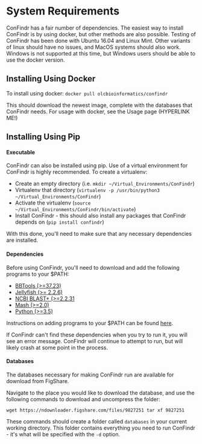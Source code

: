 # System Requirements

ConFindr has a fair number of dependencies. The easiest way to install ConFindr is by using docker, but other methods are also possible. 
Testing of ConFindr has been done with Ubuntu 16.04 and Linux Mint. Other variants of linux should have no issues,
and MacOS systems should also work. Windows is not supported at this time, but Windows users should be able to use the docker version.

## Installing Using Docker

To install using docker: `docker pull olcbioinformatics/confindr`

This should download the newest image, complete with the databases that ConFindr needs. For usage with docker, see the Usage page (HYPERLINK ME!)

## Installing Using Pip

#### Executable

ConFindr can also be installed using pip. Use of a virtual environment for ConFindr is highly recommended. To create a virtualenv:

- Create an empty directory (i.e. `mkdir ~/Virtual_Environments/ConFindr`)
- Virtualenv that directory (`virtualenv -p /usr/bin/python3 ~/Virtual_Environments/ConFindr`)
- Activate the virtualenv (`source ~/Virtual_Environments/ConFindr/bin/activate`)
- Install ConFindr - this should also install any packages that ConFindr depends on (`pip install confindr`)

With this done, you'll need to make sure that any necessary dependencies are installed.

#### Dependencies

Before using ConFindr, you'll need to download and add the following programs to your $PATH:

- [BBTools (>=37.23)](https://jgi.doe.gov/data-and-tools/bbtools/)
- [Jellyfish (>= 2.2.6)](https://github.com/gmarcais/Jellyfish/releases)
- [NCBI BLAST+ (>=2.2.31](https://blast.ncbi.nlm.nih.gov/Blast.cgi?CMD=Web&PAGE_TYPE=BlastDocs&DOC_TYPE=Download)
- [Mash (>=2.0)](https://github.com/marbl/Mash/releases)
- [Python (>=3.5)](https://www.python.org/downloads/)

Instructions on adding programs to your $PATH can be found [here](https://stackoverflow.com/questions/14637979/how-to-permanently-set-path-on-linux-unix).

If ConFindr can't find these dependencies when you try to run it, you will see an error message. ConFindr will continue to attempt to run, but will likely crash at some point in the process.


#### Databases

The databases necessary for making ConFindr run are available for download from FigShare.

Navigate to the place you would like to download the database, and use the following commands to download and uncompress the folder:

`wget https://ndownloader.figshare.com/files/9827251
tar xf 9827251`

These commands should create a folder called `databases` in your current working directory. This folder contains everything you need to run ConFindr - it's what will be specified with the `-d` option.
